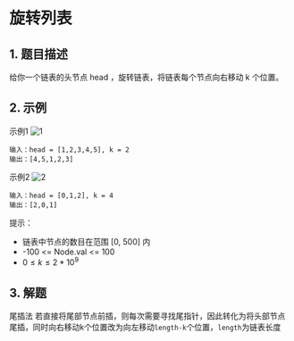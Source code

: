 # 旋转列表

## 1. 题目描述
给你一个链表的头节点 head ，旋转链表，将链表每个节点向右移动 k 个位置。

## 2. 示例
示例1
![1](https://assets.leetcode.com/uploads/2020/11/13/rotate1.jpg)
```
输入：head = [1,2,3,4,5], k = 2
输出：[4,5,1,2,3]
```

示例2
![2](https://assets.leetcode.com/uploads/2020/11/13/roate2.jpg)
```
输入：head = [0,1,2], k = 4
输出：[2,0,1]
```

提示：
- 链表中节点的数目在范围 [0, 500] 内
- -100 <= Node.val <= 100
- $0 \le k \le 2 * 10^9$

## 3. 解题
尾插法
若直接将尾部节点前插，则每次需要寻找尾指针，因此转化为将头部节点尾插，同时向右移动k个位置改为向左移动`length-k`个位置，`length`为链表长度